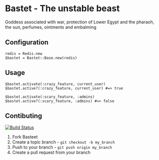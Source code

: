 # Bastet - The unstable beast

Goddess associated with war, protection of Lower Egypt and the pharaoh, the sun, perfumes, ointments and embalming

## Configuration

    redis = Redis.new
    $bastet = Bastet::Base.new(redis)


## Usage

    $bastet.activate(:crazy_feature, current_user)
    $bastet.active?(:crazy_feature, current_user) #=> true

    $bastet.activate(:scary_feature, :admins)
    $bastet.active?(:scary_feature, :admins) #=> false

## Contibuting

[![Build Status](https://secure.travis-ci.org/itsmeduncan/bastet.png)](http://travis-ci.org/itsmeduncan/bastet)

1. Fork Basteet
2. Create a topic branch - `git checkout -b my_branch`
3. Push to your branch - `git push origin my_branch`
4. Create a pull request from your branch
